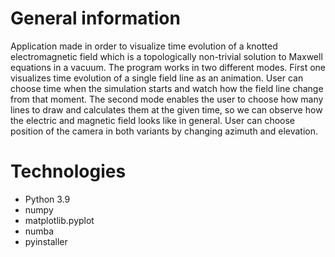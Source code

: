 # General information
Application made in order to visualize time evolution of a knotted electromagnetic field which is a topologically non-trivial solution to Maxwell equations in a vacuum. The program works in two different modes. First one visualizes time evolution of a single field line as an animation. User can choose time when the simulation starts and watch how the field line change from that moment. The second mode enables the user to choose how many lines to draw and calculates them at the given time, so we can observe how the electric and magnetic field looks like in general. User can choose position of the camera in both variants by changing azimuth and elevation.

# Technologies
* Python 3.9
* numpy
* matplotlib.pyplot
* numba
* pyinstaller
